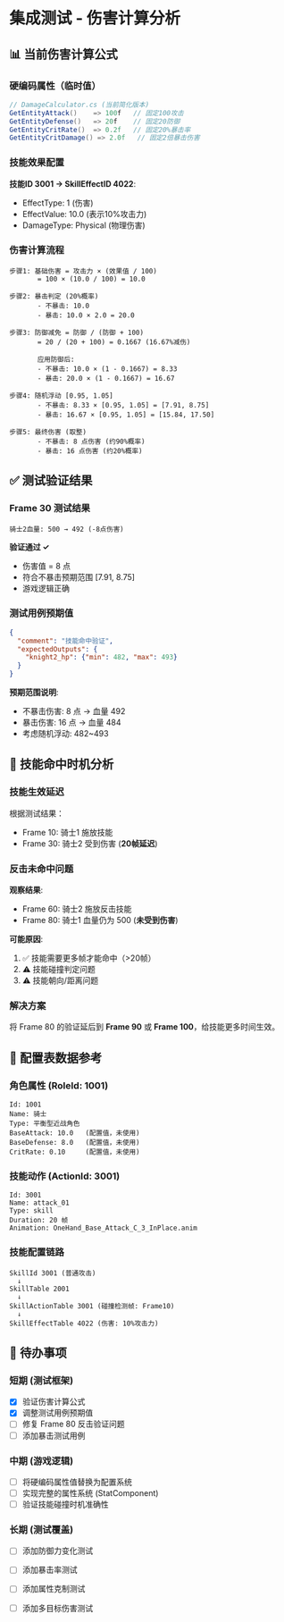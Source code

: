 # 集成测试 - 伤害计算分析

## 📊 当前伤害计算公式

### 硬编码属性（临时值）

```csharp
// DamageCalculator.cs (当前简化版本)
GetEntityAttack()    => 100f   // 固定100攻击
GetEntityDefense()   => 20f    // 固定20防御
GetEntityCritRate()  => 0.2f   // 固定20%暴击率
GetEntityCritDamage() => 2.0f   // 固定2倍暴击伤害
```

### 技能效果配置

**技能ID 3001 → SkillEffectID 4022**:
- EffectType: 1 (伤害)
- EffectValue: 10.0 (表示10%攻击力)
- DamageType: Physical (物理伤害)

### 伤害计算流程

```
步骤1: 基础伤害 = 攻击力 × (效果值 / 100)
       = 100 × (10.0 / 100) = 10.0

步骤2: 暴击判定 (20%概率)
       - 不暴击: 10.0
       - 暴击: 10.0 × 2.0 = 20.0

步骤3: 防御减免 = 防御 / (防御 + 100)
       = 20 / (20 + 100) = 0.1667 (16.67%减伤)
       
       应用防御后:
       - 不暴击: 10.0 × (1 - 0.1667) = 8.33
       - 暴击: 20.0 × (1 - 0.1667) = 16.67

步骤4: 随机浮动 [0.95, 1.05]
       - 不暴击: 8.33 × [0.95, 1.05] = [7.91, 8.75]
       - 暴击: 16.67 × [0.95, 1.05] = [15.84, 17.50]

步骤5: 最终伤害 (取整)
       - 不暴击: 8 点伤害 (约90%概率)
       - 暴击: 16 点伤害 (约20%概率)
```

## ✅ 测试验证结果

### Frame 30 测试结果
```
骑士2血量: 500 → 492 (-8点伤害)
```

**验证通过 ✓**
- 伤害值 = 8 点
- 符合不暴击预期范围 [7.91, 8.75]
- 游戏逻辑正确

### 测试用例预期值

```json
{
  "comment": "技能命中验证",
  "expectedOutputs": {
    "knight2_hp": {"min": 482, "max": 493}
  }
}
```

**预期范围说明**:
- 不暴击伤害: 8 点 → 血量 492
- 暴击伤害: 16 点 → 血量 484
- 考虑随机浮动: 482~493

## 🔄 技能命中时机分析

### 技能生效延迟

根据测试结果：
- Frame 10: 骑士1 施放技能
- Frame 30: 骑士2 受到伤害 (**20帧延迟**)

### 反击未命中问题

**观察结果**:
- Frame 60: 骑士2 施放反击技能
- Frame 80: 骑士1 血量仍为 500 (**未受到伤害**)

**可能原因**:
1. ✅ 技能需要更多帧才能命中（>20帧）
2. ⚠️ 技能碰撞判定问题
3. ⚠️ 技能朝向/距离问题

### 解决方案

将 Frame 80 的验证延后到 **Frame 90** 或 **Frame 100**，给技能更多时间生效。

## 🎯 配置表数据参考

### 角色属性 (RoleId: 1001)
```csv
Id: 1001
Name: 骑士
Type: 平衡型近战角色
BaseAttack: 10.0   (配置值，未使用)
BaseDefense: 8.0   (配置值，未使用)
CritRate: 0.10     (配置值，未使用)
```

### 技能动作 (ActionId: 3001)
```csv
Id: 3001
Name: attack_01
Type: skill
Duration: 20 帧
Animation: OneHand_Base_Attack_C_3_InPlace.anim
```

### 技能配置链路
```
SkillId 3001 (普通攻击)
  ↓
SkillTable 2001
  ↓
SkillActionTable 3001 (碰撞检测帧: Frame10)
  ↓
SkillEffectTable 4022 (伤害: 10%攻击力)
```

## 📝 待办事项

### 短期 (测试框架)
- [x] 验证伤害计算公式
- [x] 调整测试用例预期值
- [ ] 修复 Frame 80 反击验证问题
- [ ] 添加暴击测试用例

### 中期 (游戏逻辑)
- [ ] 将硬编码属性值替换为配置系统
- [ ] 实现完整的属性系统 (StatComponent)
- [ ] 验证技能碰撞时机准确性

### 长期 (测试覆盖)
- [ ] 添加防御力变化测试
- [ ] 添加暴击率测试
- [ ] 添加属性克制测试
- [ ] 添加多目标伤害测试

